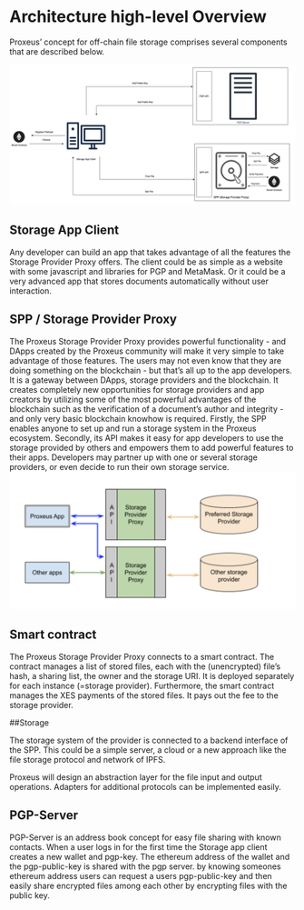 # Architecture high-level Overview

Proxeus’ concept for off-chain file storage comprises several components that are described below. 
 
![architecture](assets/architecture.png)
 
## Storage App Client
Any developer can build an app that takes advantage of all the features the Storage Provider Proxy offers. The client could be as simple as a website with some javascript and libraries for PGP and MetaMask. Or it could be a very advanced app that stores documents automatically without user interaction.
 

## SPP / Storage Provider Proxy
The Proxeus Storage Provider Proxy provides powerful functionality - and DApps created by the Proxeus community will make it very simple to take advantage of those features. The users may not even know that they are doing something on the blockchain - but that’s all up to the app developers.
It is a gateway between DApps, storage providers and the blockchain. It creates completely new opportunities for storage providers and app creators by utilizing some of the most powerful advantages of the blockchain such as the verification of a document’s author and integrity - and only very basic blockchain knowhow is required. 
Firstly, the SPP enables anyone to set up and run a storage system in the Proxeus ecosystem. Secondly, its API makes it easy for app developers to use the storage provided by others and empowers them to add powerful features to their apps. Developers may partner up with one or several storage providers, or even decide to run their own storage service.
![spp](assets/spp.png)

## Smart contract

The Proxeus Storage Provider Proxy connects to a smart contract. The contract manages a list of stored files, each with the (unencrypted) file’s hash, a sharing list, the owner and the storage URI. It is deployed separately for each instance (=storage provider).
Furthermore, the smart contract manages the XES payments of the stored files. It pays out the fee to the storage provider.

##Storage

The storage system of the provider is connected to a backend interface of the SPP. This could be a simple server, a cloud or a new approach like the file storage protocol and network of IPFS.

Proxeus will design an abstraction layer for the file input and output operations. Adapters for additional protocols can be implemented easily. 


## PGP-Server
PGP-Server is an address book concept for easy file sharing with known contacts. When a user logs in for the first time the Storage app client creates a new wallet and pgp-key. The ethereum address of the wallet and the pgp-public-key is shared with the pgp server.
by knowing someones ethereum address users can request a users pgp-public-key and then easily share encrypted files among each other by encrypting files with the public key.